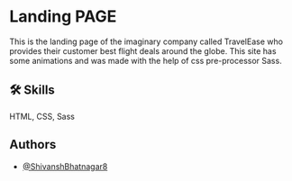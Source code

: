 # Landing PAGE

This is the landing page of the imaginary company called TravelEase who provides their customer best flight deals around the globe. This site has some animations and was made with the help of css pre-processor Sass.

## 🛠 Skills

HTML, CSS, Sass

## Authors

- [@ShivanshBhatnagar8](https://github.com/ShivanshBhatnagar8)
